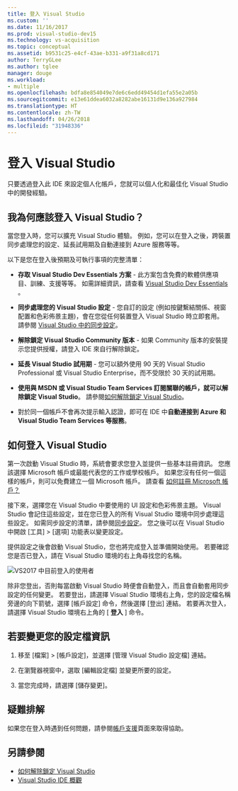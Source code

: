 ```yaml
---
title: 登入 Visual Studio
ms.custom: ''
ms.date: 11/16/2017
ms.prod: visual-studio-dev15
ms.technology: vs-acquisition
ms.topic: conceptual
ms.assetid: b9531c25-e4cf-43ae-b331-a9f31a8cd171
author: TerryGLee
ms.author: tglee
manager: douge
ms.workload:
- multiple
ms.openlocfilehash: bdfa8e854049e7de6c6edd49454d1efa55e2a05b
ms.sourcegitcommit: e13e61ddea6032a8282abe16131d9e136a927984
ms.translationtype: HT
ms.contentlocale: zh-TW
ms.lasthandoff: 04/26/2018
ms.locfileid: "31948336"
---
```

# <a name="sign-in-to-visual-studio"></a>登入 Visual Studio

只要透過登入此 IDE 來設定個人化帳戶，您就可以個人化和最佳化 Visual Studio 中的開發經驗。

## <a name="why-should-i-sign-in-to-visual-studio"></a>我為何應該登入 Visual Studio？

當您登入時，您可以擴充 Visual Studio 體驗。 例如，您可以在登入之後，跨裝置同步處理您的設定、延長試用期及自動連接到 Azure 服務等等。

以下是您在登入後預期及可執行事項的完整清單：  

- **存取 Visual Studio Dev Essentials 方案** - 此方案包含免費的軟體供應項目、訓練、支援等等。 如需詳細資訊，請查看 [Visual Studio Dev Essentials](http://aka.ms/vsdevhelp) 。

- **同步處理您的 Visual Studio 設定** - 您自訂的設定 (例如按鍵繫結關係、視窗配置和色彩佈景主題)，會在您從任何裝置登入 Visual Studio 時立即套用。 請參閱 [Visual Studio 中的同步設定](../ide/synchronized-settings-in-visual-studio.md)。

- **解除鎖定 Visual Studio Community 版本** - 如果 Community 版本的安裝提示您提供授權，請登入 IDE 來自行解除鎖定。

- **延長 Visual Studio 試用期** - 您可以額外使用 90 天的 Visual Studio Professional 或 Visual Studio Enterprise，而不受限於 30 天的試用期。

- **使用與 MSDN 或 Visual Studio Team Services 訂閱關聯的帳戶，就可以解除鎖定 Visual Studio**。 請參閱[如何解除鎖定 Visual Studio](../ide/how-to-unlock-visual-studio.md)。

- 對於同一個帳戶不會再次提示輸入認證，即可在 IDE 中**自動連接到 Azure 和 Visual Studio Team Services 等服務**。

## <a name="how-to-sign-in-to-visual-studio"></a>如何登入 Visual Studio

第一次啟動 Visual Studio 時，系統會要求您登入並提供一些基本註冊資訊。 您應該選擇 Microsoft 帳戶或最能代表您的工作或學校帳戶。 如果您沒有任何一個這樣的帳戶，則可以免費建立一個 Microsoft 帳戶。 請查看 [如何註冊 Microsoft 帳戶？](http://windows.microsoft.com/windows-live/sign-up-create-account-how)

接下來，選擇您在 Visual Studio 中要使用的 UI 設定和色彩佈景主題。 Visual Studio 會記住這些設定，並在您已登入的所有 Visual Studio 環境中同步處理這些設定。 如需同步設定的清單，請參閱[同步設定](../ide/synchronized-settings-in-visual-studio.md)。 您之後可以在 Visual Studio 中開啟 [工具] > [選項] 功能表以變更設定。

提供設定之後會啟動 Visual Studio，您也將完成登入並準備開始使用。 若要確認您是否已登入，請在 Visual Studio 環境的右上角尋找您的名稱。

![VS2017 中目前登入的使用者](../ide/media/vs2017_username.png)

除非您登出，否則每當啟動 Visual Studio 時便會自動登入，而且會自動套用同步設定的任何變更。 若要登出，請選擇 Visual Studio 環境右上角，您的設定檔名稱旁邊的向下箭號，選擇 [帳戶設定] 命令，然後選擇 [登出] 連結。 若要再次登入，請選擇 Visual Studio 環境右上角的 [ **登入** ] 命令。

## <a name="to-change-your-profile-information"></a>若要變更您的設定檔資訊

1. 移至 [檔案] > [帳戶設定]，並選擇 [管理 Visual Studio 設定檔] 連結。

1. 在瀏覽器視窗中，選取 [編輯設定檔] 並變更所要的設定。

1. 當您完成時，請選擇 [儲存變更]。

## <a name="troubleshooting"></a>疑難排解

如果您在登入時遇到任何問題，請參閱[帳戶支援](https://www.visualstudio.com/subscriptions/support/)頁面來取得協助。

## <a name="see-also"></a>另請參閱

* [如何解除鎖定 Visual Studio](../ide/how-to-unlock-visual-studio.md)  
* [Visual Studio IDE 概觀](../ide/visual-studio-ide.md)
